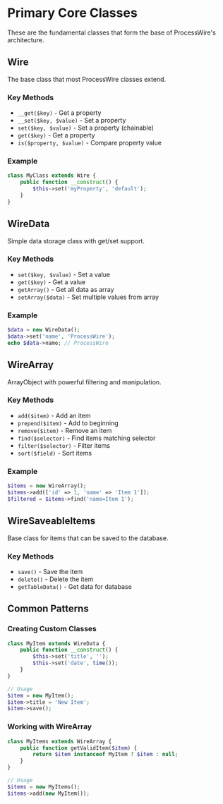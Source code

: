 # Primary Core Classes

These are the fundamental classes that form the base of ProcessWire's architecture.

## Wire

The base class that most ProcessWire classes extend.

### Key Methods
- `__get($key)` - Get a property
- `__set($key, $value)` - Set a property
- `set($key, $value)` - Set a property (chainable)
- `get($key)` - Get a property
- `is($property, $value)` - Compare property value

### Example
```php
class MyClass extends Wire {
    public function __construct() {
        $this->set('myProperty', 'default');
    }
}
```

## WireData

Simple data storage class with get/set support.

### Key Methods
- `set($key, $value)` - Set a value
- `get($key)` - Get a value
- `getArray()` - Get all data as array
- `setArray($data)` - Set multiple values from array

### Example
```php
$data = new WireData();
$data->set('name', 'ProcessWire');
echo $data->name; // ProcessWire
```

## WireArray

ArrayObject with powerful filtering and manipulation.

### Key Methods
- `add($item)` - Add an item
- `prepend($item)` - Add to beginning
- `remove($item)` - Remove an item
- `find($selector)` - Find items matching selector
- `filter($selector)` - Filter items
- `sort($field)` - Sort items

### Example
```php
$items = new WireArray();
$items->add(['id' => 1, 'name' => 'Item 1']);
$filtered = $items->find('name=Item 1');
```

## WireSaveableItems

Base class for items that can be saved to the database.

### Key Methods
- `save()` - Save the item
- `delete()` - Delete the item
- `getTableData()` - Get data for database

## Common Patterns

### Creating Custom Classes
```php
class MyItem extends WireData {
    public function __construct() {
        $this->set('title', '');
        $this->set('date', time());
    }
}

// Usage
$item = new MyItem();
$item->title = 'New Item';
$item->save();
```

### Working with WireArray
```php
class MyItems extends WireArray {
    public function getValidItem($item) {
        return $item instanceof MyItem ? $item : null;
    }
}

// Usage
$items = new MyItems();
$items->add(new MyItem());
```
